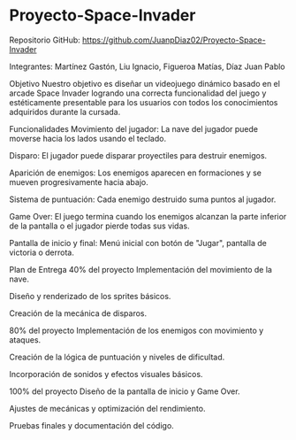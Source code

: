 # Proyecto-Space-Invader
Repositorio GitHub: https://github.com/JuanpDiaz02/Proyecto-Space-Invader

Integrantes: Martínez Gastón, Liu Ignacio, Figueroa Matías, Díaz Juan Pablo


Objetivo
Nuestro objetivo es diseñar un videojuego dinámico basado en el arcade Space Invader logrando una correcta funcionalidad del juego y estéticamente presentable para los usuarios con todos los conocimientos adquiridos durante la cursada. 



Funcionalidades
Movimiento del jugador: La nave del jugador puede moverse hacia los lados usando el teclado.

Disparo: El jugador puede disparar proyectiles para destruir enemigos.

Aparición de enemigos: Los enemigos aparecen en formaciones y se mueven progresivamente hacia abajo.

Sistema de puntuación: Cada enemigo destruido suma puntos al jugador.

Game Over: El juego termina cuando los enemigos alcanzan la parte inferior de la pantalla o el jugador pierde todas sus vidas.

Pantalla de inicio y final: Menú inicial con botón de "Jugar", pantalla de victoria o derrota.



Plan de Entrega
40% del proyecto
Implementación del movimiento de la nave.

Diseño y renderizado de los sprites básicos.

Creación de la mecánica de disparos.


80% del proyecto
Implementación de los enemigos con movimiento y ataques.

Creación de la lógica de puntuación y niveles de dificultad.

Incorporación de sonidos y efectos visuales básicos.


100% del proyecto
Diseño de la pantalla de inicio y Game Over.

Ajustes de mecánicas y optimización del rendimiento.

Pruebas finales y documentación del código.
